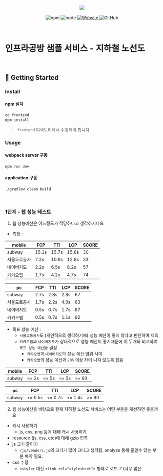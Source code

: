 <p align="center">
    <img width="200px;" src="https://raw.githubusercontent.com/woowacourse/atdd-subway-admin-frontend/master/images/main_logo.png"/>
</p>
<p align="center">
  <img alt="npm" src="https://img.shields.io/badge/npm-%3E%3D%205.5.0-blue">
  <img alt="node" src="https://img.shields.io/badge/node-%3E%3D%209.3.0-blue">
  <a href="https://edu.nextstep.camp/c/R89PYi5H" alt="nextstep atdd">
    <img alt="Website" src="https://img.shields.io/website?url=https%3A%2F%2Fedu.nextstep.camp%2Fc%2FR89PYi5H">
  </a>
  <img alt="GitHub" src="https://img.shields.io/github/license/next-step/atdd-subway-service">
</p>

<br>

# 인프라공방 샘플 서비스 - 지하철 노선도

<br>

## 🚀 Getting Started

### Install

#### npm 설치

```
cd frontend
npm install
```

> `frontend` 디렉토리에서 수행해야 합니다.

### Usage

#### webpack server 구동

```
npm run dev
```

#### application 구동

```
./gradlew clean build
```

<br>

### 1단계 - 웹 성능 테스트

1. 웹 성능예산은 어느정도가 적당하다고 생각하시나요

- 측정 :

| mobile       | FCP   | TTI   | LCP   | SCORE |
| ------------ | ----- | ----- | ----- | ----- |
| subway       | 15.1s | 15.7s | 15.6s | 30    |
| 서울도로공사 | 7.2s  | 10.9s | 12.8s | 33    |
| 네이버지도   | 2.2s  | 6.5s  | 8.2s  | 57    |
| 카카오맵     | 1.7s  | 4.2s  | 4.7s  | 74    |

| pc           | FCP  | TTI  | LCP  | SCORE |
| ------------ | ---- | ---- | ---- | ----- |
| subway       | 2.7s | 2.8s | 2.8s | 67    |
| 서울도로공사 | 1.7s | 2.2s | 4.0s | 63    |
| 네이버지도   | 0.5s | 0.7s | 1.7s | 87    |
| 카카오맵     | 0.5s | 0.7s | 1.1s | 92    |

- 목표 성능 예산 :
  - `서울교통공사`도 (개인적으로 생각하기에) 성능 예산이 좋지 않다고 판단하여 제외
  - `카카오맵`과 `네이버지도`가 상대적으로 성능 예산이 좋기때문에 이 두개와 비교하여 `목표 성능 예산`을 결정
    - `카카오맵`과 `네이버지도`의 성능 예산 범위 사이
    - `카카오맵`의 성능 예산과 `20%` 이상 차이 나지 않도록 잡음

| mobile | FCP   | TTI   | LCP   | SCORE |
| ------ | ----- | ----- | ----- | ----- |
| subway | <= 2s | <= 5s | <= 5s | >= 60 |

| pc     | FCP     | TTI     | LCP     | SCORE |
| ------ | ------- | ------- | ------- | ----- |
| subway | <= 0.5s | <= 0.7s | <= 1.4s | >= 90 |

2. 웹 성능예산을 바탕으로 현재 지하철 노선도 서비스는 어떤 부분을 개선하면 좋을까요

- 캐시 사용하기
  - js, css, png 등에 대해 캐시 사용하기
- resource (js, css, etc)에 대해 gzip 압축
- js 크기 줄이기
  - `/js/vendors.js`의 크기가 많이 크다고 생각됨. analyze 통해 줄일수 있는 부분 파악 필요.
- css 수정
  - `<style>` 대신 `<link rel="stylesheet">` 형태로 로드..? (너무 많은 <style> 태그로 나누어져 있는게 아닌지 생각됨)
- font 최적화
  - 웹폰트 크기가 너무 큰 경우, 페이지 로딩 속도가 늦어짐
  - google font (`&display=swap`), @font-face (`font-display: swap;`) 등 추가 (참고 : https://web.dev/font-display/?utm_source=lighthouse&utm_medium=lr)
- 리소스 lazy load
  - 첫페이지 로드에 필요하지 않은 리소스는 lazy-load나 parallel-load 로 불러오도록 수정

---

### 2단계 - 부하 테스트

1. 부하테스트 전제조건은 어느정도로 설정하셨나요

- 대상 시스템 범위
  - 접속 빈도가 높은 페이지 : 경로 검색 페이지
  - 데이터를 갱신하는 페이지 : 나의 정보 페이지 (나이 update)
  - 데이터를 조회하는데 여러 데이터를 참조하는 페이지 : 경로 검색 페이지
- 목표값 설정
  - latency : 500ms
    - http_req_duration : 1s (500ms x 2)
  - throughput :
    - 경쟁사인 카카오 MAU를 기준으로 산정
    - MAU : 150만
    - DAU : 약 5만 (MAU / 30)
    - 하루 평균 접속횟수 : 3번
    - 하루 총 접속횟수 : 15만번 (DAU x 하루 평균 접속횟수)
    - 하루 평균 rps : 1.73 (150,000 / 86,440)
    - 하루 최대 rps : 17.3 (peak시 10배로 가정)
    - average response time (목표) : 500ms
    - my 페이지 :
      - requests : login + me + modify = 3개
      - 평균 VUser : 1.73 x (3 x 0.5 + 0) / 3 = 0.865 = 1
      - 최대 VUser : 8.65 = 9
    - 경로 검색 페이지 :
      - requests : stations + path + login + favorite = 4개
      - 평균 VUser : 1.73 x (4 x 0.5 + 0) / 4 = 0.865 = 1
      - 최대 VUser : 8.65 = 9
  - 부하 테스트 시 저장될 데이터 건수 및 크기
    - 나의 정보 수정시
    - json 데이터 1건 (content-length: 61)

2. Smoke, Load, Stress 테스트 스크립트와 결과를 공유해주세요

- Smoke Test
  - 예상했던대로 잘 동작하는것 확인
  - [my smoke test](./k6/scripts/smoke/my.js)
  - ![my smoke test](./k6/result/smoke/my.png)
  - [path smoke test](./k6/scripts/smoke/path.js)
  - ![path smoke test](./k6/result/smoke/path.png)
- Load Test
  - 목표했던 vuser로 잘 동작하는것 확인
  - [my smoke test](./k6/scripts/load/my.js)
  - ![my load test](./k6/result/load/my.png)
  - [path smoke test](./k6/scripts/load/path.js)
  - ![path load test](./k6/result/load/path.png)
- Stress Test
  - 목표했던 두 시나리오 모두 vuser로 잘 동작하는것 확인
  - java application log로 인해 테스트를 제대로 진행할수 없어서 `scale up` 진행함
  - 목표 이상으로 부하를 늘려서 테스트
    - my 페이지 :
      - vuser `398` 에서부터 에러 발생
        - `grafana`를 통해 `error` 발생하는 지점을 포착
        - 서비스 문제보다는 `k6` 서버의 cpu가 부족하여 발생한 에러로 보임
      - 결과 :
        - 목표 `vuser`를 한참 초과해도 서비스에 이상 없음
    - path 페이지 :
      - vuser `50` 까지 성공적으로 늘어남
      - vuser `100` 까지 다시 테스트
        - 짧은 시간에 급격하게 vuser가 늘어나니 vuser `50` 까지 가기도 전에 `http_req_duration` 이 목표를 초과함
      - 시간을 30 => 40분으로 늘리고 vuser `80` 까지 다시 테스트
        - 이전 테스트의 영향인지 vuser가 늘어나는 시간은 같지만 vuser `50` 도달 전에 `http_req_duration` 이 목표 초과
          - 목표 response time을 500ms라고 생각했었는데 1s이었음
          - 더 많은 vuser를 받을수 있을것으로 예상
      - 결과 :
        - 사용자가 급격히 몰리면 서비스 response time이 비례해서 증가함
        - 서비스에서 에러가 발생하지는 않음
        - 서비스가 사용 못할 장애가 발생하지는 않음
        - 느려졌던 서비스가 정상화 되는데는 시간이 필요한것으로 보임
  - [my stress test](./k6/scripts/stress/my.js)
  - ![my stress test](./k6/result/stress/my_cli.png)
  - ![my stress test](./k6/result/stress/my_dashboard.png)
  - [path stress test](./k6/scripts/stress/path.js)
  - ![path stress test](./k6/result/stress/path_dashboard.png)

---

### 3단계 - 로깅, 모니터링

1. 각 서버내 로깅 경로를 알려주세요

2. Cloudwatch 대시보드 URL을 알려주세요
